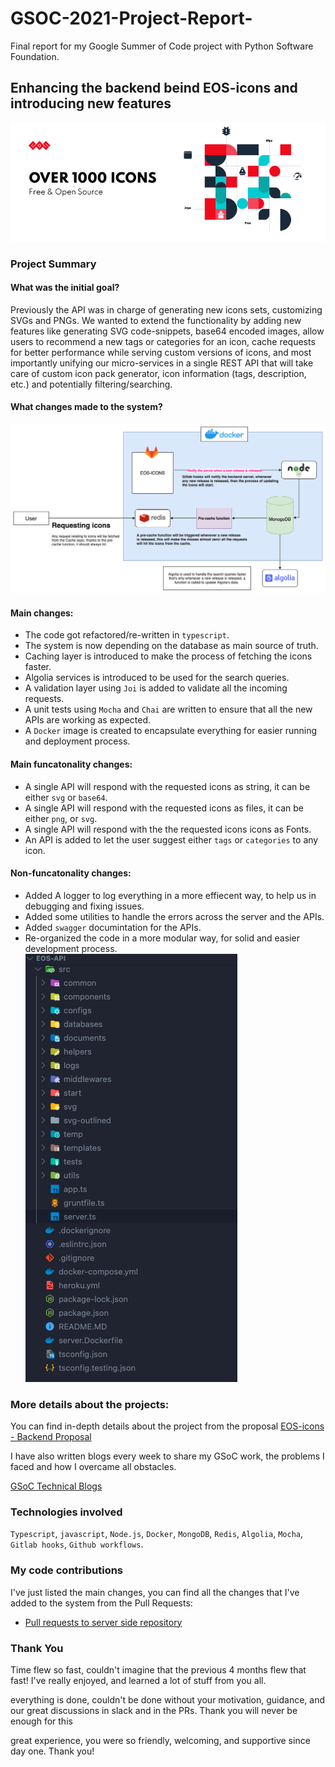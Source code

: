 # GSOC-2021-Project-Report-
Final report for my Google Summer of Code project with Python Software Foundation.

## Enhancing the backend beind EOS-icons and introducing new features

![](./assets/eos-icons.jpeg)

### Project Summary

#### What was the initial goal?

Previously the API was in charge of generating new icons sets, customizing SVGs and PNGs.
We wanted to extend the functionality by adding new features like generating SVG code-snippets, base64 encoded images, allow users to recommend a new tags or categories for an icon, cache requests for better performance while serving custom versions of icons, and most importantly unifying our micro-services in a single REST API that will take care of custom icon pack generator, icon information (tags, description, etc.) and potentially filtering/searching.

#### What changes made to the system?

![](./assets/overview.png)

#### Main changes: 

- The code got refactored/re-written in `typescript`.
- The system is now depending on the database as main source of truth. 
- Caching layer is introduced to make the process of fetching the icons faster.
- Algolia services is introduced to be used for the search queries. 
- A validation layer using `Joi` is added to validate all the incoming requests. 
- A unit tests using `Mocha` and `Chai` are written to ensure that all the new APIs are working as expected. 
- A `Docker` image is created to encapsulate everything for easier running and deployment process. 

#### Main funcatonality changes: 

- A single API will respond with the requested icons as string, it can be either `svg` or `base64`. 
- A single API will respond with the requested icons as files, it can be either `png`, or `svg`. 
- A single API will respond with the the requested icons icons as Fonts.
- An API is added to let the user suggest either `tags` or `categories` to any icon. 

#### Non-funcatonality changes: 

- Added A logger to log everything in a more effiecent way, to help us in debugging and fixing issues.
- Added some utilities to handle the errors across the server and the APIs. 
- Added `swagger` documintation for the APIs.
- Re-organized the code in a more modular way, for solid and easier development process. 
![](./assets/file-structure.png)

### More details about the projects: 

You can find in-depth details about the project from the proposal
[EOS-icons - Backend Proposal](https://blogs.python-gsoc.org/media/proposals/EOS_-_Fawzi_Abdulfattah_-_eos-icons_api.pdf)

I have also written blogs every week to share my GSoC work, the problems I faced and how I overcame all obstacles.

[GSoC Technical Blogs](https://blogs.python-gsoc.org/en/iifawzi_s-blog/) 

### Technologies involved

  `Typescript`, `javascript`, `Node.js`, `Docker`, `MongoDB`, `Redis`, `Algolia`, `Mocha`, `Gitlab hooks`, `Github workflows`.
  
### My code contributions
  I've just listed the main changes, you can find all the changes that I've added to the system from the Pull Requests: 
- [Pull requests to server side repository](https://github.com/EOS-uiux-Solutions/eos-icons-api/pulls/iifawzi)


### Thank You

Time flew so fast, couldn't imagine that the previous 4 months flew that fast! I've really enjoyed, and learned a lot of stuff from you all.

everything is done, couldn't be done without your motivation, guidance, and our great discussions in slack and in the PRs. Thank you will never be enough for this

great experience, you were so friendly, welcoming, and supportive since day one. Thank you! 
